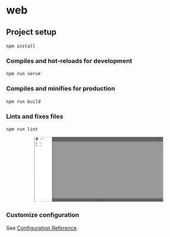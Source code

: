 # web

## Project setup
```
npm install
```

### Compiles and hot-reloads for development
```
npm run serve
```

### Compiles and minifies for production
```
npm run build
```

### Lints and fixes files
```
npm run lint
```

<p align="center">
<img src="./src/assets/Readme.png" width="70%">
</p>


### Customize configuration
See [Configuration Reference](https://cli.vuejs.org/config/).
